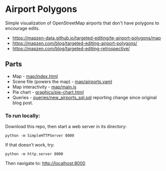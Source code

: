 # Airport Polygons
Simple visualization of OpenStreetMap airports that don't have polygons to encourage edits.

* https://mapzen-data.github.io/targeted-editing/te-airport-polygons/map
* https://mapzen.com/blog/targeted-editing-airport-polygons/
* https://mapzen.com/blog/targeted-editing-retrospective/

## Parts

* Map - [map/index.html](map/index.html)
* Scene file (powers the map) - [map/airports.yaml](map/airports.yaml)
* Map interactivity - [map/main.js](map/main.js)
* Pie chart - [graphics/pie-chart.html](graphics/pie-chart.html)
* Queries - [queries/new_airports_sql.sql](queries/new_airports_sql.sql) reporting change since original blog post.

### To run locally:

Download this repo, then start a web server in its directory:

    python -m SimpleHTTPServer 8000
    
If that doesn't work, try:

    python -m http.server 8000
    
Then navigate to: [http://localhost:8000](http://localhost:8000)

